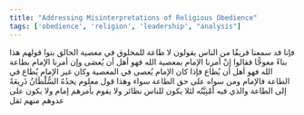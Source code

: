 ```yaml
---
title: "Addressing Misinterpretations of Religious Obedience"
tags: ['obedience', 'religion', 'leadership', "analysis"]
---
```


 فإنا قد سمعنا فريقًا من الناس يقولون لا طاعة للمخلوق في معصية الخالق بنوا قولهم هذا بناءً معوجًّا  فقالوا إنْ أمرنا الإمام بمعصية الله فهو أهل أن يُعصَى وإن أمرنا الإمام بطاعة الله فهو أهل أن يُطاع فإذا كان الإمام يُعصى في المعصية  وكان غير الإمام يُطاع في الطاعة فالإمام ومن سواه على حق الطاعة سواء وهذا قول معلوم يجدُهُ السُّلْطَانُ ذَرِيعَةً إلى الطاعة والذي فيه أمْنِيَّتُه لئلا يكون للناس نظائر ولا يقوم بأمرهم إمام ولا يكون على عدوهم منهم ثقل
